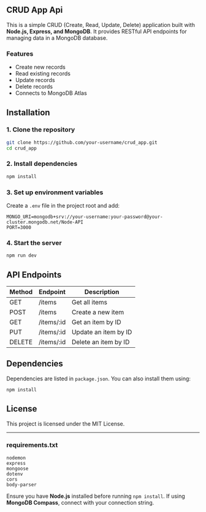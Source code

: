 ## CRUD App Api

This is a simple CRUD (Create, Read, Update, Delete) application built with **Node.js, Express, and MongoDB**. It provides RESTful API endpoints for managing data in a MongoDB database.

### Features
- Create new records
- Read existing records
- Update records
- Delete records
- Connects to MongoDB Atlas

## Installation

### 1. Clone the repository
```sh
git clone https://github.com/your-username/crud_app.git
cd crud_app
```

### 2. Install dependencies
```sh
npm install
```

### 3. Set up environment variables
Create a `.env` file in the project root and add:
```
MONGO_URI=mongodb+srv://your-username:your-password@your-cluster.mongodb.net/Node-API
PORT=3000
```

### 4. Start the server
```sh
npm run dev
```

## API Endpoints
| Method | Endpoint       | Description      |
|--------|--------------|-----------------|
| GET    | /items       | Get all items   |
| POST   | /items       | Create a new item |
| GET    | /items/:id   | Get an item by ID |
| PUT    | /items/:id   | Update an item by ID |
| DELETE | /items/:id   | Delete an item by ID |

## Dependencies
Dependencies are listed in `package.json`. You can also install them using:
```sh
npm install
```

## License
This project is licensed under the MIT License.

---

### **requirements.txt**
```
nodemon
express
mongoose
dotenv
cors
body-parser
```

Ensure you have **Node.js** installed before running `npm install`. If using **MongoDB Compass**, connect with your connection string.

